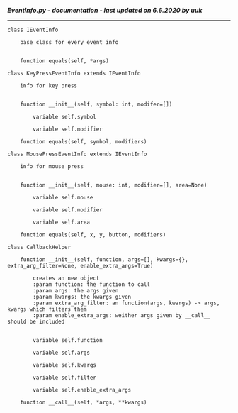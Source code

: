 ***EventInfo.py - documentation - last updated on 6.6.2020 by uuk***
___

    class IEventInfo
        
        base class for every event info


        function equals(self, *args)

    class KeyPressEventInfo extends IEventInfo
        
        info for key press


        function __init__(self, symbol: int, modifer=[])

            variable self.symbol

            variable self.modifier

        function equals(self, symbol, modifiers)

    class MousePressEventInfo extends IEventInfo
        
        info for mouse press


        function __init__(self, mouse: int, modifier=[], area=None)

            variable self.mouse

            variable self.modifier

            variable self.area

        function equals(self, x, y, button, modifiers)

    class CallbackHelper

        function __init__(self, function, args=[], kwargs={}, extra_arg_filter=None, enable_extra_args=True)
            
            creates an new object
            :param function: the function to call
            :param args: the args given
            :param kwargs: the kwargs given
            :param extra_arg_filter: an function(args, kwargs) -> args, kwargs which filters them
            :param enable_extra_args: weither args given by __call__ should be included


            variable self.function

            variable self.args

            variable self.kwargs

            variable self.filter

            variable self.enable_extra_args

        function __call__(self, *args, **kwargs)